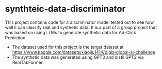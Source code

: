 # synthteic-data-discriminator
This project contains code for a discriminator model tested out to see how well it can classify real and synthetic data. It is a part of a group project that was based on using LLMs to generate synthetic data for Ad-Click Prediction. 
- The dataset used for this project is the target dataset at https://www.kaggle.com/datasets/xiaojiu1414/digix-global-ai-challenge    
- The synthetic data was generated using GPT3 and distil GPT2 via RealTabFormer.

